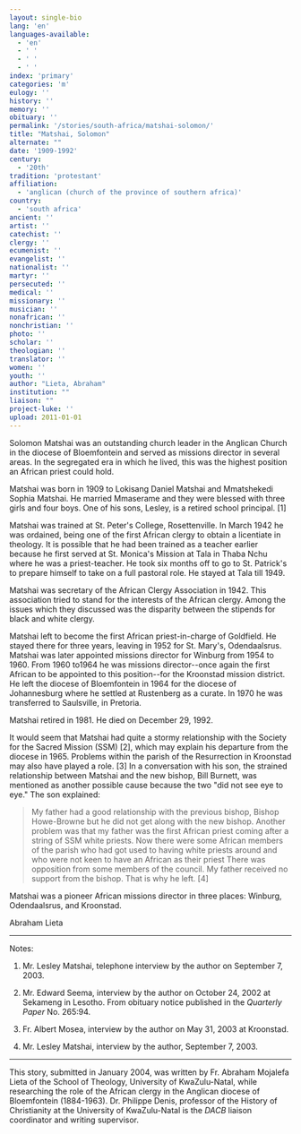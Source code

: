 ```yaml
---
layout: single-bio
lang: 'en'
languages-available:
  - 'en'
  - ' '
  - ' '
  - ' '
index: 'primary'
categories: 'm'
eulogy: ''
history: ''
memory: ''
obituary: ''
permalink: '/stories/south-africa/matshai-solomon/'
title: "Matshai, Solomon"
alternate: ""
date: '1909-1992'
century:
  - '20th'
tradition: 'protestant'
affiliation:
  - 'anglican (church of the province of southern africa)'
country:
  - 'south africa'
ancient: ''
artist: ''
catechist: ''
clergy: ''
ecumenist: ''
evangelist: ''
nationalist: ''
martyr: ''
persecuted: ''
medical: ''
missionary: ''
musician: ''
nonafrican: ''
nonchristian: ''
photo: ''
scholar: ''
theologian: ''
translator: ''
women: ''
youth: ''
author: "Lieta, Abraham"
institution: ""
liaison: ""
project-luke: ''
upload: 2011-01-01
---
```




Solomon Matshai was an outstanding church leader in the Anglican Church in the diocese of Bloemfontein and served as missions director in several areas. In the segregated era in which he lived, this was the highest position an African priest could hold.

Matshai  was born in 1909 to Lokisang Daniel Matshai and Mmatshekedi Sophia Matshai. He married Mmaserame and they were blessed with three girls and four boys. One of his sons, Lesley, is a retired school principal. [1]

Matshai was trained at St. Peter's College, Rosettenville. In March 1942 he was  ordained, being one of the first African clergy to obtain a licentiate in theology. It is possible that he had been trained as a teacher earlier because he first served at St. Monica's Mission at Tala in Thaba Nchu where he was a priest-teacher. He took six months off to go to St. Patrick's to prepare himself to take on a full pastoral role. He stayed at Tala till 1949.

Matshai was secretary of the African Clergy Association in 1942. This association tried to stand for the interests of the African clergy. Among the issues which they discussed was the disparity between the stipends for black and white clergy.

Matshai left to become the first African priest-in-charge of Goldfield. He stayed there for three years, leaving in 1952 for St. Mary's, Odendaalsrus. Matshai was later appointed missions director for Winburg from 1954 to 1960. From 1960 to1964 he was missions director--once again the first African to be appointed to this position--for the Kroonstad mission district. He left the diocese of Bloemfontein in 1964 for the diocese of Johannesburg where he settled at Rustenberg as a curate. In 1970 he was transferred to Saulsville, in Pretoria.

Matshai retired in 1981. He died on December 29, 1992.

It would seem that Matshai had quite a stormy relationship with the Society for the Sacred Mission (SSM) [2], which may explain his departure from the diocese in 1965. Problems within the parish of the Resurrection in Kroonstad may also have played a role. [3] In a conversation with his son, the strained relationship between Matshai and the new bishop, Bill Burnett, was mentioned as another possible cause because the two "did not see eye to eye." The son explained:

> 
> My father had a good relationship with the previous bishop, Bishop Howe-Browne but he did not get along with the new bishop. Another problem was that my father was the first African priest coming after a string of SSM white priests. Now there were some African members of the parish who had got used to having white priests around and who were not keen to have an African as their priest There was opposition from some members of the council. My father received no support from the bishop. That is why he left. [4]
> 

Matshai was a pioneer African missions director in three places: Winburg, Odendaalsrus, and Kroonstad.

Abraham Lieta

---

Notes:

1. Mr. Lesley Matshai, telephone interview by the author on September 7, 2003.

2. Mr. Edward Seema, interview by the author on October 24, 2002 at Sekameng in Lesotho. From obituary notice published in the *Quarterly Paper* No. 265:94.

3. Fr. Albert Mosea, interview by the author on May 31, 2003 at Kroonstad.

4. Mr. Lesley Matshai, interview by the author, September 7, 2003.

---

This story, submitted in January 2004, was written by Fr. Abraham Mojalefa Lieta of the
School of Theology, University of KwaZulu-Natal, while researching the role of the African clergy in the Anglican diocese of Bloemfontein (1884-1963). Dr. Philippe Denis, professor of the History of Christianity at the University of KwaZulu-Natal is the *DACB* liaison coordinator and writing supervisor.